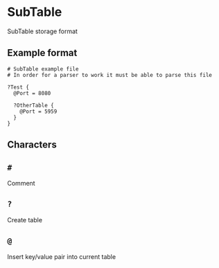 # SubTable
SubTable storage format

## Example format
```
# SubTable example file
# In order for a parser to work it must be able to parse this file 

?Test {
  @Port = 8080
  
  ?OtherTable {
    @Port = 5959
  }
}
```

## Characters

## ```#```
Comment

## ```?```
Create table

## ```@```
Insert key/value pair into current table
